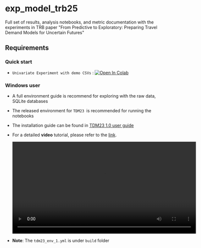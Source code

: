 # exp_model_trb25
Full set of results, analysis notebooks, and metric documentation with the experiments in TRB paper "From Predictive to Exploratory: Preparing Travel Demand Models for Uncertain Futures"

## Requirements

### Quick start

  * `Univariate Experiment with demo CSVs` : [![Open In Colab](https://colab.research.google.com/assets/colab-badge.svg)](https://colab.research.google.com/github/CTPSSTAFF/exp_model_trb25/blob/main/notebooks/univariate_colab.ipynb)

### Windows user

  * A full environment guide is recommend for exploring with the raw data, SQLite databases 

  * The released environment  for `TDM23 `is recommended for running the notebooks

  * The installation guide can be found in [TDM23 1.0 user guide](https://ctpsstaff.github.io/tdm23_users_guide/1.0/pages/get_started/setup/)

  * For a detailed **video** tutorial, please refer to the [link](https://ctps.org/pub/tdm23_sc/videos/tdm23_env_offical_guide.mp4).

    <video width="600" controls>
    <source src="https://ctps.org/pub/tdm23_sc/videos/tdm23_env_offical_guide.mp4" type="video/mp4">
    Your browser does not support the video tag.
    </video>

  * **Note**: The `tdm23_env_1.yml` is under `build` folder
